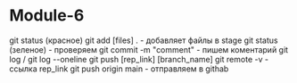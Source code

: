 # Module-6
git status (красное)
git add [files] . - добавляет файлы в stage
git status (зеленое) - проверяем
git commit -m "comment"  - пишем коментарий
git log / git log --oneline
git push [rep_link] [branch_name]
git remote -v - ссылка rep_link
git push origin main - отправляем в githab